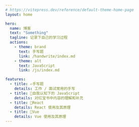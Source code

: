 ```yaml
---
# https://vitepress.dev/reference/default-theme-home-page
layout: home

hero:
  name: 博客
  text: "Something"  
  tagline: 记录下自己的学习过程
  actions:
    - theme: brand
      text: 手写题
      link: /handwrite/index.md
    - theme: alt
      text: JavaScript
      link: /js/index.md

features:
  - title: ✍️手写题
    details: 工作 / 面试常用的手写
  - title: 📕自我认知下的 JavaScript
    details: 对红宝书中内容的理解和补充
  - title: 📘React
    details: React 使用及其原理
  - title: 📗Vue
    details: Vue 使用及其原理
---
```


